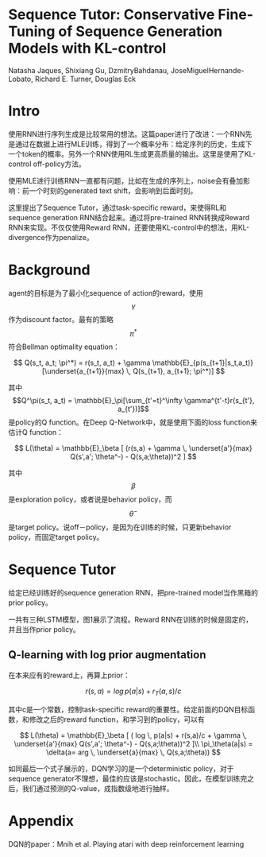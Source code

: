 # Sequence Tutor: Conservative Fine-Tuning of Sequence Generation Models with KL-control

Natasha Jaques, Shixiang Gu, DzmitryBahdanau, JoseMiguelHernande-Lobato, Richard E. Turner, Douglas Eck

# Intro

使用RNN进行序列生成是比较常用的想法。这篇paper进行了改进：一个RNN先是通过在数据上进行MLE训练，得到了一个概率分布：给定序列的历史，生成下一个token的概率。另外一个RNN使用RL生成更高质量的输出。这里是使用了KL-control off-policy方法。

使用MLE进行训练RNN一直都有问题，比如在生成的序列上，noise会有叠加影响：前一个时刻的generated text shift，会影响到后面时刻。

这里提出了Sequence Tutor，通过task-specific reward，来使得RL和sequence generation RNN结合起来。通过将pre-trained RNN转换成Reward RNN来实现。不仅仅使用Reward RNN，还要使用KL-control中的想法，用KL-divergence作为penalize。

# Background

agent的目标是为了最小化sequence of action的reward，使用$$\gamma$$作为discount factor。最有的策略$$\pi^*$$符合Bellman optimality equation：

$$
Q(s_t, a_t; \pi^*) = r(s_t, a_t) + \gamma \mathbb{E}_{p(s_{t+1}|s_t,a_t)} [\underset{a_{t+1}}{max} \, Q(s_{t+1}, a_{t+1}; \pi^*)]
$$

其中$$Q^\pi(s_t, a_t) = \mathbb{E}_\pi[\sum_{t'=t}^\infty \gamma^{t'-t}r(s_{t'}, a_{t'})]$$是policy的Q function。在Deep Q-Network中，就是使用下面的loss function来估计Q function：

$$
L(\theta) = \mathbb{E}_\beta [ (r(s,a) + \gamma \, \underset{a'}{max} Q(s',a'; \theta^-) - Q(s,a;\theta))^2 ]
$$

其中$$\beta$$是exploration policy，或者说是behavior policy，而$$\theta^-$$是target policy。说off－policy，是因为在训练的时候，只更新behavior policy，而固定target policy。

# Sequence Tutor

给定已经训练好的sequence generation RNN，把pre-trained model当作黑箱的prior policy。

一共有三种LSTM模型，图1展示了流程。Reward RNN在训练的时候是固定的，并且当作prior policy。

## Q-learning with log prior augmentation

在本来应有的reward上，再算上prior：

$$r(s,a) = log \, p(a|s) + r_T(a,s)/c$$

其中c是一个常数，控制task-specific reward的重要性。给定前面的DQN目标函数，和修改之后的reward function，和学习到的policy，可以有

$$
L(\theta) = \mathbb{E}_\beta [ ( log \, p(a|s) + r(s,a)/c + \gamma \, \underset{a'}{max} Q(s',a'; \theta^-) - Q(s,a;\theta))^2 ]\\
\pi_\theta(a|s) = \delta(a= arg \, \underset{a}{max} \, Q(s,a;\theta))
$$

如同最后一个式子展示的，DQN学习的是一个deterministic policy，对于sequence generator不理想，最佳的应该是stochastic。因此，在模型训练完之后，我们通过预测的Q-value，成指数级地进行抽样。

# Appendix

DQN的paper：Mnih et al. Playing atari with deep reinforcement learning
